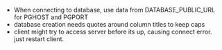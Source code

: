 - When connecting to database, use data from DATABASE_PUBLIC_URL for PGHOST and PGPORT
- database creation needs quotes around column titles to keep caps
-  client might try to access server before its up, causing connect error. just restart client.
